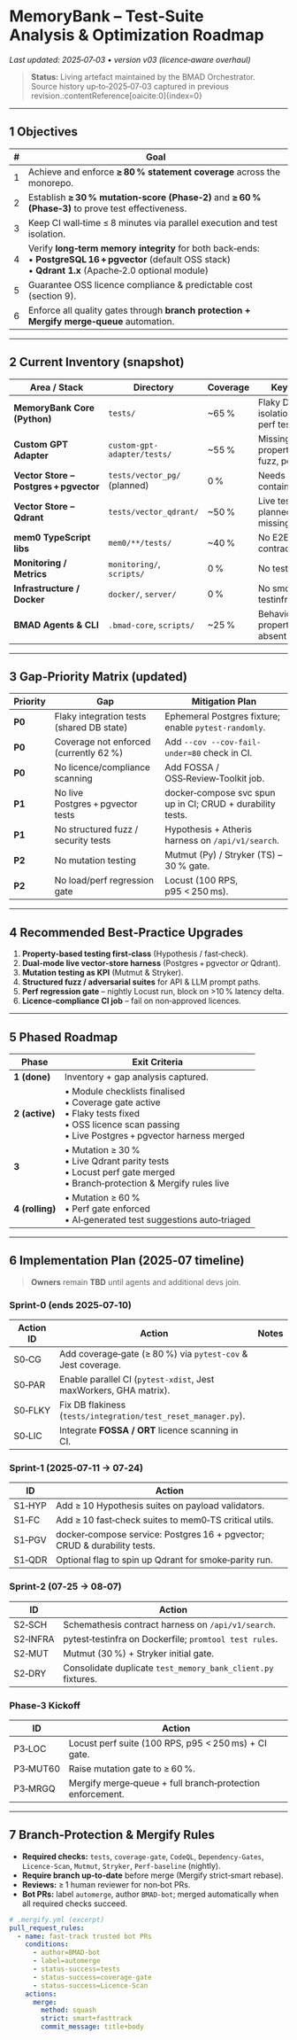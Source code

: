 # MemoryBank – Test‑Suite Analysis & Optimization Roadmap  
_Last updated: 2025‑07‑03 • version v03 (licence‑aware overhaul)_

> **Status:** Living artefact maintained by the BMAD Orchestrator.  
> Source history up‑to‑2025‑07‑03 captured in previous revision.:contentReference[oaicite:0]{index=0}

---

## 1 Objectives

| # | Goal |
|---|------|
| 1 | Achieve and enforce **≥ 80 % statement coverage** across the monorepo. |
| 2 | Establish **≥ 30 % mutation‑score (Phase‑2)** and **≥ 60 % (Phase‑3)** to prove test effectiveness. |
| 3 | Keep CI wall‑time ≤ 8 minutes via parallel execution and test isolation. |
| 4 | Verify **long‑term memory integrity** for both back‑ends:<br> • **PostgreSQL 16 + pgvector** (default OSS stack)<br> • **Qdrant 1.x** (Apache‑2.0 optional module) |
| 5 | Guarantee OSS licence compliance & predictable cost (section 9). |
| 6 | Enforce all quality gates through **branch protection + Mergify merge‑queue** automation. |

---

## 2 Current Inventory (snapshot)

| Area / Stack | Directory | Coverage | Key Gaps |
|--------------|-----------|----------|----------|
| **MemoryBank Core (Python)** | `tests/` | ~65 % | Flaky DB isolation, no perf tests |
| **Custom GPT Adapter** | `custom-gpt-adapter/tests/` | ~55 % | Missing property‑based, fuzz, perf |
| **Vector Store – Postgres + pgvector** | `tests/vector_pg/` (planned) | 0 % | Needs live container tests |
| **Vector Store – Qdrant** | `tests/vector_qdrant/` | ~50 % | Live tests planned, perf missing |
| **mem0 TypeScript libs** | `mem0/**/tests/` | ~40 % | No E2E / contract tests |
| **Monitoring / Metrics** | `monitoring/`, `scripts/` | 0 % | No tests at all |
| **Infrastructure / Docker** | `docker/`, `server/` | 0 % | No smoke / testinfra |
| **BMAD Agents & CLI** | `.bmad-core`, `scripts/` | ~25 % | Behaviour & property tests absent |

---

## 3 Gap‑Priority Matrix (updated)

| Priority | Gap | Mitigation Plan |
|----------|-----|-----------------|
| **P0** | Flaky integration tests (shared DB state) | Ephemeral Postgres fixture; enable `pytest-randomly`. |
| **P0** | Coverage not enforced (currently 62 %) | Add `--cov --cov-fail-under=80` check in CI. |
| **P0** | No licence/compliance scanning | Add FOSSA / OSS‑Review‑Toolkit job. |
| **P1** | No live Postgres + pgvector tests | docker‑compose svc spun up in CI; CRUD + durability tests. |
| **P1** | No structured fuzz / security tests | Hypothesis + Atheris harness on `/api/v1/search`. |
| **P2** | No mutation testing | Mutmut (Py) / Stryker (TS) – 30 % gate. |
| **P2** | No load/perf regression gate | Locust (100 RPS, p95 < 250 ms). |

---

## 4 Recommended Best‑Practice Upgrades

1. **Property‑based testing first‑class** (Hypothesis / fast‑check).  
2. **Dual‑mode live vector‑store harness** (Postgres + pgvector _or_ Qdrant).  
3. **Mutation testing as KPI** (Mutmut & Stryker).  
4. **Structured fuzz / adversarial suites** for API & LLM prompt paths.  
5. **Perf regression gate** – nightly Locust run, block on >10 % latency delta.  
6. **Licence‑compliance CI job** – fail on non‑approved licences.

---

## 5 Phased Roadmap

| Phase | Exit Criteria |
|-------|---------------|
| **1 (done)** | Inventory + gap analysis captured. |
| **2 (active)** | • Module checklists finalised<br>• Coverage gate active<br>• Flaky tests fixed<br>• OSS licence scan passing<br>• Live Postgres + pgvector harness merged |
| **3** | • Mutation ≥ 30 %<br>• Live Qdrant parity tests<br>• Locust perf gate merged<br>• Branch‑protection & Mergify rules live |
| **4 (rolling)** | • Mutation ≥ 60 %<br>• Perf gate enforced<br>• AI‑generated test suggestions auto‑triaged |

---

## 6 Implementation Plan (2025‑07 timeline)

> **Owners** remain **TBD** until agents and additional devs join.

### **Sprint‑0 (ends 2025‑07‑10)**
| Action ID | Action | Notes |
|-----------|--------|-------|
| S0‑CG | Add coverage‑gate (≥ 80 %) via `pytest‑cov` & Jest coverage. | |
| S0‑PAR | Enable parallel CI (`pytest-xdist`, Jest maxWorkers, GHA matrix). | |
| S0‑FLKY | Fix DB flakiness (`tests/integration/test_reset_manager.py`). | |
| S0‑LIC | Integrate **FOSSA / ORT** licence scanning in CI. | |

### **Sprint‑1 (2025‑07‑11 → 07‑24)**
| ID | Action |
|----|--------|
| S1‑HYP | Add ≥ 10 Hypothesis suites on payload validators. |
| S1‑FC | Add ≥ 10 fast‑check suites to mem0‑TS critical utils. |
| S1‑PGV | docker‑compose service: Postgres 16 + pgvector; CRUD & durability tests. |
| S1‑QDR | Optional flag to spin up Qdrant for smoke‑parity run. |

### **Sprint‑2 (07‑25 → 08‑07)**
| ID | Action |
|----|--------|
| S2‑SCH | Schemathesis contract harness on `/api/v1/search`. |
| S2‑INFRA | pytest‑testinfra on Dockerfile; `promtool test rules`. |
| S2‑MUT | Mutmut (30 %) + Stryker initial gate. |
| S2‑DRY | Consolidate duplicate `test_memory_bank_client.py` fixtures. |

### **Phase‑3 Kickoff**
| ID | Action |
|----|--------|
| P3‑LOC | Locust perf suite (100 RPS, p95 < 250 ms) + CI gate. |
| P3‑MUT60 | Raise mutation gate to ≥ 60 %. |
| P3‑MRGQ | Mergify merge‑queue + full branch‑protection enforcement. |

---

## 7 Branch‑Protection & Mergify Rules

* **Required checks:** `tests`, `coverage‑gate`, `CodeQL`, `Dependency‑Gates`, `Licence‑Scan`, `Mutmut`, `Stryker`, `Perf‑baseline` (nightly).  
* **Require branch up‑to‑date** before merge (Mergify strict‑smart rebase).  
* **Reviews:** ≥ 1 human reviewer for non‑bot PRs.  
* **Bot PRs:** label `automerge`, author `BMAD‑bot`; merged automatically when all required checks succeed.

```yaml
# .mergify.yml (excerpt)
pull_request_rules:
  - name: fast‑track trusted bot PRs
    conditions:
      - author=BMAD-bot
      - label=automerge
      - status-success=tests
      - status-success=coverage-gate
      - status-success=Licence-Scan
    actions:
      merge:
        method: squash
        strict: smart+fasttrack
        commit_message: title+body

